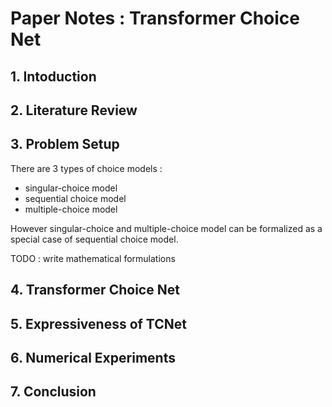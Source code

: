 # Paper Notes : Transformer Choice Net

## 1. Intoduction

## 2. Literature Review

## 3. Problem Setup

There are 3 types of choice models :
- singular-choice model
- sequential choice model
- multiple-choice model

However singular-choice and multiple-choice model can be formalized as a special case of sequential choice model.

TODO : write mathematical formulations

## 4. Transformer Choice Net

## 5. Expressiveness of TCNet

## 6. Numerical Experiments

## 7. Conclusion